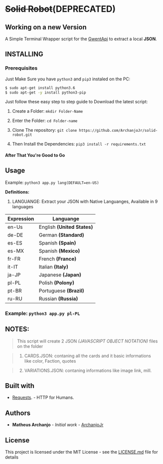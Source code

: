 # ~~Solid Robot~~(DEPRECATED)
## Working on a new Version

A Simple Terminal Wrapper script for the [GwentApi](https://gwentapi.com/) to extract  a local **JSON**.

## INSTALLING

### Prerequisites

Just Make Sure you have `python3` and `pip3` instaled on the PC:

```BASH
$ sudo apt-get install python3.6
$ sudo apt-get -y install python3-pip

```

Just follow these easy step to step guide to Download the latest script:

1. Create a Folder:
	`mkdir Folder-Name`

2. Enter the Folder:
	`cd Folder-name`

3. Clone The repository:
	`git clone https://github.com/ArchanjoJr/solid-robot.git`

4. Then Install the Dependencies:
	`pip3 install -r requirements.txt`
	
#### After That You're Good to Go

## Usage
Example:
`python3 app.py lang(DEFAULT=en-US)`

**Definitions:**
1. LANGUANGE:
Extract your JSON with Native Languanges, Available in 9 languages

Expression    | Languange
-----------| -------------
 en-Us   | English **(United States)**
 de-DE   | German **(Standard)**
 es-ES   | Spanish **(Spain)**
 es-MX   | Spanish **(Mexico)**
 fr-FR   | French **(France)**
 it-IT   | Italian **(Italy)**
 ja-JP   | Japanese **(Japan)**
 pl-PL   | Polish **(Polony)**
 pt-BR   | Portuguese **(Brazil)**
 ru-RU   | Russian **(Russia)**

### Example: `python3 app.py pl-PL`

## NOTES:
>This script will create 2 JSON _(JAVASCRIPT OBJECT NOTATION)_ files on the folder

>1. CARDS.JSON: contaning all the cards and it basic informations like color, Faction, quotes

>2. VARIATIONS.JSON: contaning informations like image link, mill.

## Built with


* [Requests](http://docs.python-requests.org/en/master/#). - HTTP for Humans.

## Authors

* **Matheus Archanjo** - *Initial work* - [ArchanjoJr](https://github.com/ArchanjoJr)

## License

This project is licensed under the MIT License - see the [LICENSE.md](LICENSE.md) file for details

